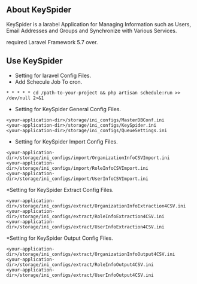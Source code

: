 ## About KeySpider
KeySpider is a larabel Application for Managing Information such as Users, Email Addresses and Groups and Synchronize with Various Services.

required Laravel Framework 5.7 over.

## Use KeySpider

* Setting for laravel Config Files.
* Add Schecule Job To cron.  
```
* * * * * cd /path-to-your-project && php artisan schedule:run >> /dev/null 2>&1
```  
* Setting for KeySpider General Config Files.
```
<your-application-dir>/storage/ini_configs/MasterDBConf.ini
<your-application-dir>/storage/ini_configs/KeySpider.ini
<your-application-dir>/storage/ini_configs/QueueSettings.ini
```  
* Setting for KeySpider Import Config Files.
```
<your-application-dir>/storage/ini_configs/import/OrganizationInfoCSVImport.ini
<your-application-dir>/storage/ini_configs/import/RoleInfoCSVImport.ini
<your-application-dir>/storage/ini_configs/import/UserInfoCSVImport.ini
```  
*Setting for KeySpider Extract Config Files.
```
<your-application-dir>/storage/ini_configs/extract/OrganizationInfoExtraction4CSV.ini
<your-application-dir>/storage/ini_configs/extract/RoleInfoExtraction4CSV.ini
<your-application-dir>/storage/ini_configs/extract/UserInfoExtraction4CSV.ini
```  
*Setting for KeySpider Output Config Files.
```
<your-application-dir>/storage/ini_configs/extract/OrganizationInfoOutput4CSV.ini
<your-application-dir>/storage/ini_configs/extract/RoleInfoOutput4CSV.ini
<your-application-dir>/storage/ini_configs/extract/UserInfoOutput4CSV.ini
```  

